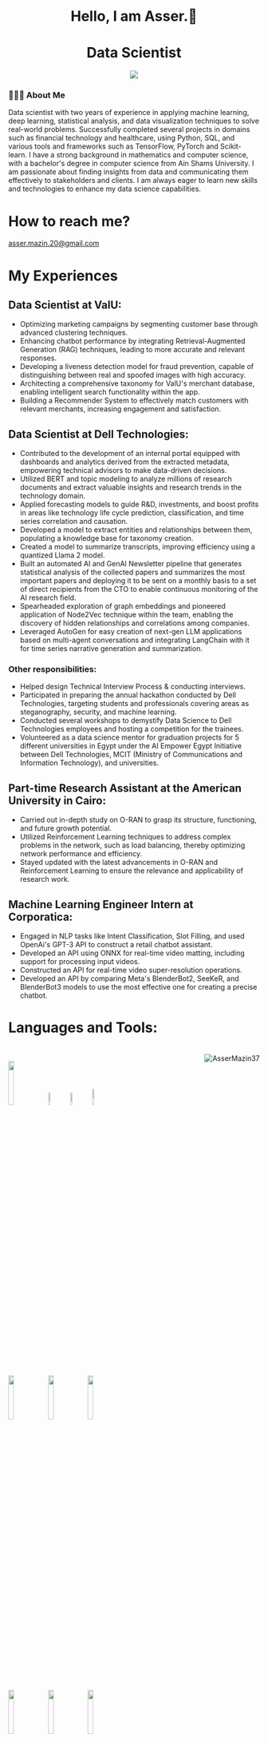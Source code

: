 
<h1 align = center > Hello, I am Asser.👋 </h1>
<h1 align = center > Data Scientist </h1>

  <p align="center">
    <a href="https://www.linkedin.com/in/asser-mazin/"><img src="https://img.shields.io/badge/linkedin-%230177B5?style=flat&logo=linkedin&logoColor=white"/></a>
  <p/>
  

<p>
  <h3> 👨🏻‍💻 About Me </h3>
  Data scientist with two years of experience in applying machine learning, deep learning, statistical analysis, and data visualization techniques to solve real-world problems. Successfully completed several projects in domains such as financial technology and healthcare, using Python, SQL, and various tools and frameworks such as TensorFlow, PyTorch and Scikit-learn. I have a strong background in mathematics and computer science, with a bachelor's degree in computer science from Ain Shams University. I am passionate about finding insights from data and communicating them effectively to stakeholders and clients. I am always eager to learn new skills and technologies to enhance my data science capabilities.</br>

# How to reach me?</br>
<p><a href="mailto:asser.mazin.20@gmail.com">asser.mazin.20@gmail.com</a></p>
</p>

# My Experiences
## Data Scientist at ValU:
* Optimizing marketing campaigns by segmenting customer base through advanced clustering techniques.
* Enhancing chatbot performance by integrating Retrieval-Augmented Generation (RAG) techniques, leading to more accurate and relevant responses.
* Developing a liveness detection model for fraud prevention, capable of distinguishing between real and spoofed images with high accuracy.
* Architecting a comprehensive taxonomy for ValU's merchant database, enabling intelligent search functionality within the app.
* Building a Recommender System to effectively match customers with relevant merchants, increasing engagement and satisfaction.

## Data Scientist at Dell Technologies:
* Contributed to the development of an internal portal equipped with
dashboards and analytics derived from the extracted metadata,
empowering technical advisors to make data-driven decisions.
* Utilized BERT and topic modeling to analyze millions of research
documents and extract valuable insights and research trends in the
technology domain.
* Applied forecasting models to guide R&D, investments, and boost profits
in areas like technology life cycle prediction, classification, and time series
correlation and causation.
* Developed a model to extract entities and relationships between them,
populating a knowledge base for taxonomy creation.
* Created a model to summarize transcripts, improving efficiency using a
quantized Llama 2 model.
* Built an automated AI and GenAI Newsletter pipeline that generates
statistical analysis of the collected papers and summarizes the most
important papers and deploying it to be sent on a monthly basis to a set of
direct recipients from the CTO to enable continuous monitoring of the AI
research field.
* Spearheaded exploration of graph embeddings and pioneered application
of Node2Vec technique within the team, enabling the discovery of hidden
relationships and correlations among companies.
* Leveraged AutoGen for easy creation of next-gen LLM applications based
on multi-agent conversations and integrating LangChain with it for time
series narrative generation and summarization.
### Other responsibilities:
* Helped design Technical Interview Process & conducting interviews.
* Participated in preparing the annual hackathon conducted by Dell
Technologies, targeting students and professionals covering areas as
steganography, security, and machine learning.
* Conducted several workshops to demystify Data Science to Dell
Technologies employees and hosting a competition for the trainees.
* Volunteered as a data science mentor for graduation projects for 5
different universities in Egypt under the AI Empower Egypt Initiative
between Dell Technologies, MCIT (Ministry of Communications and
Information Technology), and universities.

## Part-time Research Assistant at the American University in Cairo:
* Carried out in-depth study on O-RAN to grasp its structure, functioning,
and future growth potential.
* Utilized Reinforcement Learning techniques to address complex problems
in the network, such as load balancing, thereby optimizing network
performance and efficiency.
* Stayed updated with the latest advancements in O-RAN and
Reinforcement Learning to ensure the relevance and applicability of
research work.

## Machine Learning Engineer Intern at Corporatica:
* Engaged in NLP tasks like Intent Classification, Slot Filling, and used
OpenAi's GPT-3 API to construct a retail chatbot assistant.
* Developed an API using ONNX for real-time video matting, including
support for processing input videos.
* Constructed an API for real-time video super-resolution operations.
* Developed an API by comparing Meta's BlenderBot2, SeeKeR, and
BlenderBot3 models to use the most effective one for creating a precise
chatbot.


# Languages and Tools:
<br/>
  <div align="right"><img align="right" src="https://github-readme-stats.vercel.app/api/top-langs?username=AsserMazin37&show_icons=true&locale=en&layout=compact&theme=algolia" alt="AsserMazin37" /></div>
  
 <code><img width="15%" src="https://www.vectorlogo.zone/logos/python/python-ar21.svg"></code>
 <code><img width="8%"  src="https://cdn.worldvectorlogo.com/logos/c.svg"></code>
 <code><img width="8%"  src="https://cdn.svgporn.com/logos/c.svg"></code>
 <code><img width="9%"  src="https://cdn.svgporn.com/logos/c-sharp.svg"></code>
 
 <br/>

 <code><img width="15%" src="https://upload.wikimedia.org/wikipedia/commons/thumb/a/ab/TensorFlow_logo.svg/1024px-TensorFlow_logo.svg.png"></code>
 <code><img width="15%" src="https://upload.wikimedia.org/wikipedia/commons/thumb/c/c6/PyTorch_logo_black.svg/1920px-PyTorch_logo_black.svg.png"></code>
 <code><img width="15%" src="https://upload.wikimedia.org/wikipedia/en/thumb/4/45/Hugging_Face_logo.svg/1920px-Hugging_Face_logo.svg.png"></code>

 <br/>
 
 <code><img width="15%" src="https://upload.wikimedia.org/wikipedia/commons/thumb/8/88/SpaCy_logo.svg/1920px-SpaCy_logo.svg.png"></code>
 <code><img width="15%" src="https://th.bing.com/th/id/OIP.z6PY2l1_UdM8dQTIa_EZtAHaB0?rs=1&pid=ImgDetMain"></code>
 <code><img width="15%" src="https://upload.wikimedia.org/wikipedia/commons/thumb/e/ed/Pandas_logo.svg/300px-Pandas_logo.svg.png"></code>
 
 <br/>

 <code><img width="10%" src="https://upload.wikimedia.org/wikipedia/commons/thumb/3/32/OpenCV_Logo_with_text_svg_version.svg/800px-OpenCV_Logo_with_text_svg_version.svg.png"></code>
 <code><img width="15%" src="https://www.vectorlogo.zone/logos/oracle/oracle-ar21.svg"></code>
 <code><img width="15%" src="https://www.vectorlogo.zone/logos/git-scm/git-scm-ar21.svg"></code>
 
 <br/>
 
 <code><img width="15%" src="https://upload.wikimedia.org/wikipedia/commons/thumb/3/3c/Flask_logo.svg/1920px-Flask_logo.svg.png"></code>
 <code><img width="15%" src="https://th.bing.com/th/id/R.a6b93aa802884a2d4369d49a2a029997?rik=a7G3CAXjwItmJA&pid=ImgRaw&r=0"></code>
 <code><img width="15%" src="https://upload.wikimedia.org/wikipedia/en/thumb/f/f4/Docker_logo.svg/1920px-Docker_logo.svg.png"></code>
 
 <br/>

